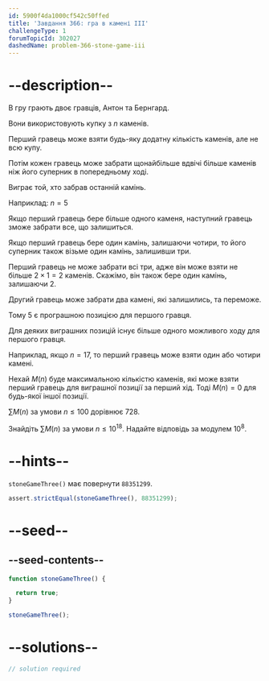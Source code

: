 ```yaml
---
id: 5900f4da1000cf542c50ffed
title: 'Завдання 366: гра в камені III'
challengeType: 1
forumTopicId: 302027
dashedName: problem-366-stone-game-iii
---
```


# --description--

В гру грають двоє гравців, Антон та Бернгард.

Вони використовують купку з $n$ каменів.

Перший гравець може взяти будь-яку додатну кількість каменів, але не всю купу.

Потім кожен гравець може забрати щонайбільше вдвічі більше каменів ніж його суперник в попередньому ході.

Виграє той, хто забрав останній камінь.

Наприклад: $n = 5$

Якщо перший гравець бере більше одного каменя, наступний гравець зможе забрати все, що залишиться.

Якщо перший гравець бере один камінь, залишаючи чотири, то його суперник також візьме один камінь, залишивши три.

Перший гравець не може забрати всі три, адже він може взяти не більше $2 \times 1 = 2$ каменів. Скажімо, він також бере один камінь, залишаючи 2.

Другий гравець може забрати два камені, які залишились, та переможе.

Тому 5 є програшною позицією для першого гравця.

Для деяких виграшних позицій існує більше одного можливого ходу для першого гравця.

Наприклад, якщо $n = 17$, то перший гравець може взяти один або чотири камені.

Нехай $M(n)$ буде максимальною кількістю каменів, які може взяти перший гравець для виграшної позиції за перший хід. Тоді $M(n) = 0$ для будь-якої іншої позиції.

$\sum M(n)$ за умови $n ≤ 100$ дорівнює 728.

Знайдіть $\sum M(n)$ за умови $n ≤ {10}^{18}$. Надайте відповідь за модулем ${10}^8$.

# --hints--

`stoneGameThree()` має повернути `88351299`.

```js
assert.strictEqual(stoneGameThree(), 88351299);
```

# --seed--

## --seed-contents--

```js
function stoneGameThree() {

  return true;
}

stoneGameThree();
```

# --solutions--

```js
// solution required
```

